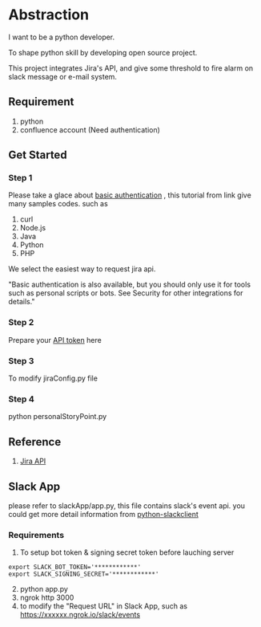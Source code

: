 # Abstraction

I want to be a python developer.

To shape python skill by developing open source project.

This project integrates Jira's API, and give some threshold to fire alarm on slack message or e-mail system.

## Requirement

1. python
2. confluence account (Need authentication)

## Get Started
### Step 1
Please take a glace about [basic authentication](https://developer.atlassian.com/cloud/jira/platform/rest/v3/intro/#version) , this tutorial from link give many samples codes. such as
1. curl
2. Node.js
3. Java
4. Python
5. PHP

We select the easiest way to request jira api.

"Basic authentication is also available, but you should only use it for tools such as personal scripts or bots. See Security for other integrations for details."

### Step 2
Prepare your [API token](https://confluence.atlassian.com/cloud/api-tokens-938839638.html) here

### Step 3
To modify jiraConfig.py file

### Step 4
python personalStoryPoint.py

## Reference

1. [Jira API](https://developer.atlassian.com/cloud/jira/platform/rest/v3/api-group-issue-fields/)

## Slack App
please refer to slackApp/app.py, this file contains slack's event api. you could get more detail information
from [python-slackclient](https://github.com/slackapi/python-slackclient)
### Requirements
1. To setup bot token & signing secret token before lauching server
```base
export SLACK_BOT_TOKEN='************'
export SLACK_SIGNING_SECRET='************'
```

2. python app.py
3. ngrok http 3000
4. to modify the "Request URL" in Slack App, such as https://xxxxxx.ngrok.io/slack/events